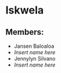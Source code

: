 # Iskwela

## Members:
- Jansen Baloaloa
- *Insert name here*
- Jennylyn Silvano
- *Insert name here*
